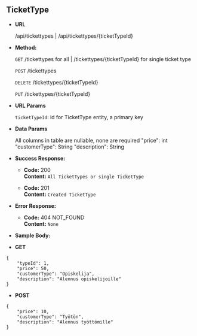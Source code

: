 ## **TicketType**

- **URL**

  /api/tickettypes | /api/tickettypes/{ticketTypeId}

- **Method:**

  `GET` /tickettypes for all | /tickettypes/{ticketTypeId} for single ticket type

  `POST` /tickettypes

  `DELETE` /tickettypes/{ticketTypeId}

  `PUT` /tickettypes/{ticketTypeId}

- **URL Params**

  `ticketTypeId`: id for TicketType entity, a primary key

- **Data Params**

  All columns in table are nullable, none are required
  "price": int
  "customerType": String
  "description": String

- **Success Response:**

  - **Code:** 200 <br />
    **Content:** `All TicketTypes or single TicketType`

  - **Code:** 201 <br />
    **Content:** `Created TicketType`

- **Error Response:**

  - **Code:** 404 NOT_FOUND <br />
    **Content:** `None`

- **Sample Body:**

- **GET**

```
{
    "typeId": 1,
    "price": 50,
    "customerType": "Opiskelija",
    "description": "Alennus opiskelijoille"
}
```

- **POST**

```
{
    "price": 10,
    "customerType": "Työtön",
    "description": "Alennus työttömille"
}
```
